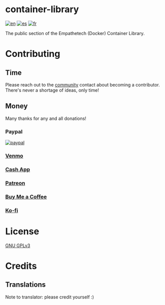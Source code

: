 # container-library
[![en](https://img.shields.io/badge/lang-en-blue.svg)](https://github.com/Empathetech-LLC/container_library/blob/main/README.md)
[![es](https://img.shields.io/badge/lang-es-red.svg)](https://github.com/Empathetech-LLC/container_library/blob/main/README.es.md)
[![fr](https://img.shields.io/badge/lang-fr-white.svg)](https://github.com/Empathetech-LLC/container_library/blob/main/README.fr.md)

The public section of the Empathetech (Docker) Container Library.

# Contributing

## Time

Please reach out to the [community](mailto:community@empathetech.net?subject=Becoming%20a%20contributor) contact about becoming a contributor. There's never a shortage of ideas, only time!

## Money

Many thanks for any and all donations!

### Paypal

[![paypal](https://www.paypalobjects.com/en_US/i/btn/btn_donateCC_LG.gif)](https://www.paypal.com/donate/?hosted_button_id=NGEL6AB5A6KNL)

### [Venmo](https://venmo.com/empathetech)

### [Cash App](https://cash.app/$empathetech)

### [Patreon](https://patreon.com/empathetech)

### [Buy Me a Coffee](https://www.buymeacoffee.com/empathetech)

### [Ko-fi](https://ko-fi.com/empathetech)

# License

[GNU GPLv3](LICENSE)

# Credits

## Translations

Note to translator: please credit yourself :)